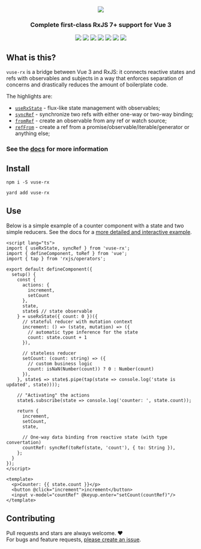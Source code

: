 <h1 align="center" style="text-align: center">
  <a href="https://vuse-rx.raiondesu.dev"><img src="docs/public/logo-g.svg"/></a>
</h1>

<h3 align="center" style="text-align: center">Complete first-class RxJS 7+ support for Vue 3</h3>
<p align="center" style="text-align: center">
  <a href="https://github.com/Raiondesu/vuse-rx/actions"><img src="https://img.shields.io/github/actions/workflow/status/raiondesu/vuse-rx/publish.yml?style=flat-square"/></a>
  <a href="https://npmjs.com/vuse-rx"><img src="https://img.shields.io/npm/v/vuse-rx?style=flat-square"/></a>
  <a href="https://bundlephobia.com/result?p=vuse-rx"><img src="https://img.shields.io/bundlephobia/minzip/vuse-rx?style=flat-square"/></a>
  <a href="https://npmjs.com/vuse-rx"><img src="https://img.shields.io/npm/dt/vuse-rx?style=flat-square"/></a>
  <a href="https://coveralls.io/github/Raiondesu/vuse-rx"><img src="https://img.shields.io/coveralls/github/Raiondesu/vuse-rx?style=flat-square"/></a>
  <a href="https://vuse-rx.raiondesu.dev"><img src="https://img.shields.io/badge/docs-stable-blue?style=flat-square"/></a>
  <a href="https://next.vuse-rx.raiondesu.dev"><img src="https://img.shields.io/badge/docs-beta-green?style=flat-square"/></a>
</p>

## What is this?

`vuse-rx` is a bridge between Vue 3 and RxJS:
it connects reactive states and refs with observables and subjects
in a way that enforces separation of concerns and drastically reduces the amount of boilerplate code.

The highlights are:
- [`useRxState`](https://vuse-rx.raiondesu.dev/api/use-rx-state) - flux-like state management with observables;
- [`syncRef`](https://vuse-rx.raiondesu.dev/api/refs#syncref) - synchronize two refs with either one-way or two-way binding;
- [`fromRef`](https://vuse-rx.raiondesu.dev/api/refs#fromref) - create an observable from any ref or watch source;
- [`refFrom`](https://vuse-rx.raiondesu.dev/api/refs#reffrom) - create a ref from a promise/observable/iterable/generator or anything else;

### See the [docs](https://vuse-rx.raiondesu.dev) for more information

## Install

`npm i -S vuse-rx`

`yard add vuse-rx`

## Use

Below is a simple example of a counter component with a state and two simple reducers.
See the docs for a [more detailed and interactive example](https://vuse-rx.raiondesu.dev/recipes/counter).

```vue
<script lang="ts">
import { useRxState, syncRef } from 'vuse-rx';
import { defineComponent, toRef } from 'vue';
import { tap } from 'rxjs/operators';

export default defineComponent({
  setup() {
    const {
      actions: {
        increment,
        setCount
      },
      state,
      state$ // state observable
    } = useRxState({ count: 0 })({
      // stateful reducer with mutation context
      increment: () => (state, mutation) => ({
        // automatic type inference for the state
        count: state.count + 1
      }),

      // stateless reducer
      setCount: (count: string) => ({
        // custom business logic
        count: isNaN(Number(count)) ? 0 : Number(count)
      }),
    }, state$ => state$.pipe(tap(state => console.log('state is updated', state))));

    // "Activating" the actions
    state$.subscribe(state => console.log('counter: ', state.count));

    return {
      increment,
      setCount,
      state,

      // One-way data binding from reactive state (with type convertation)
      countRef: syncRef(toRef(state, 'count'), { to: String }),
    };
  }
});
</script>

<template>
  <p>Counter: {{ state.count }}</p>
  <button @click="increment">increment</button>
  <input v-model="countRef" @keyup.enter="setCount(countRef)"/>
</template>
```

## Contributing

Pull requests and stars are always welcome. ❤\
For bugs and feature requests, [please create an issue](https://github.com/Raiondesu/vuse-rx/issues/new).
